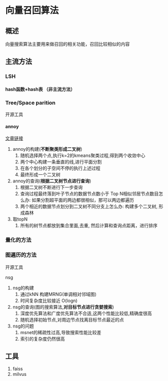 # 向量召回算法

## 概述

向量搜索算法主要用来做召回的相关功能，召回比较相似的内容

## 主流方法

### LSH

#### hash函数+hash表 （非主流方法）

### Tree/Space parition

开源工具

#### annoy

[文章链接](https://blog.csdn.net/hero_fantao/article/details/70245387)

1. annoy的构建(**不断聚类形成二叉树**)
    1. 随机选择两个点,执行k=2的kmeans聚类过程,得到两个收敛中心
    1. 两个中心构建一条垂直的线,进行平面分割
    1. 在各个划分的子空间不停的执行上述过程
    1. 最终形成一个二叉树
1. annoy的查询(**根据二叉树节点进行查询**)
    1. 根据二叉树不断进行下一步查询
    1. 查询过程最终落到叶子节点的数据节点数小于 Top N相似邻居节点数目怎么办: 如果分割超平面的两边都很相似，那可以两边都遍历
    1. 两个相近的数据节点划分到二叉树不同分支上怎么办: 构建多个二叉树, 形成森林
1. 取topN
    1. 所有的树节点都放到集合里面,去重, 然后计算和查询点距离，进行排序

### 量化的方法

### 图遍历的方法

开源工具

nsg

1. nsg的构建
    1. 通过kNN 构建MRNG(单调相对邻域图)
    1. 时间复杂度比较接近 O(logn)
1. nsg的查询(图的搜索算法,**对目标节点进行贪婪搜索**)
    1. 深度优先算法和广度优先算法不合适,这两个性能比较低,精确度很高
    1. 随机选择初始节点,对周边节点找离目标节点最近的点
1. nsg的问题
    1. msnet的稀疏性过高,导致搜索性能比较差
    1. 索引的复杂度仍然很高

## 工具

1. faiss
2. milvus